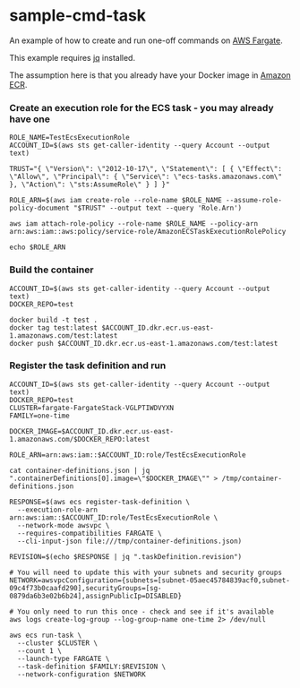 # sample-cmd-task

An example of how to create and run one-off commands on [AWS Fargate](https://aws.amazon.com/fargate/).

This example requires [jq](https://stedolan.github.io/jq/) installed.

The assumption here is that you already have your Docker image in [Amazon ECR](https://aws.amazon.com/ecr/).


### Create an execution role for the ECS task - you may already have one
```
ROLE_NAME=TestEcsExecutionRole
ACCOUNT_ID=$(aws sts get-caller-identity --query Account --output text)

TRUST="{ \"Version\": \"2012-10-17\", \"Statement\": [ { \"Effect\": \"Allow\", \"Principal\": { \"Service\": \"ecs-tasks.amazonaws.com\" }, \"Action\": \"sts:AssumeRole\" } ] }"

ROLE_ARN=$(aws iam create-role --role-name $ROLE_NAME --assume-role-policy-document "$TRUST" --output text --query 'Role.Arn')

aws iam attach-role-policy --role-name $ROLE_NAME --policy-arn arn:aws:iam::aws:policy/service-role/AmazonECSTaskExecutionRolePolicy

echo $ROLE_ARN
```

### Build the container
```
ACCOUNT_ID=$(aws sts get-caller-identity --query Account --output text)
DOCKER_REPO=test

docker build -t test .
docker tag test:latest $ACCOUNT_ID.dkr.ecr.us-east-1.amazonaws.com/test:latest
docker push $ACCOUNT_ID.dkr.ecr.us-east-1.amazonaws.com/test:latest
```

### Register the task definition and run
```
ACCOUNT_ID=$(aws sts get-caller-identity --query Account --output text)
DOCKER_REPO=test
CLUSTER=fargate-FargateStack-VGLPTIWDVYXN
FAMILY=one-time

DOCKER_IMAGE=$ACCOUNT_ID.dkr.ecr.us-east-1.amazonaws.com/$DOCKER_REPO:latest

ROLE_ARN=arn:aws:iam::$ACCOUNT_ID:role/TestEcsExecutionRole

cat container-definitions.json | jq ".containerDefinitions[0].image=\"$DOCKER_IMAGE\"" > /tmp/container-definitions.json

RESPONSE=$(aws ecs register-task-definition \
  --execution-role-arn arn:aws:iam::$ACCOUNT_ID:role/TestEcsExecutionRole \
  --network-mode awsvpc \
  --requires-compatibilities FARGATE \
  --cli-input-json file:///tmp/container-definitions.json)

REVISION=$(echo $RESPONSE | jq ".taskDefinition.revision")

# You will need to update this with your subnets and security groups
NETWORK=awsvpcConfiguration={subnets=[subnet-05aec45784839acf0,subnet-09c4f73b0caafd290],securityGroups=[sg-0879da6b3e02b6b24],assignPublicIp=DISABLED}

# You only need to run this once - check and see if it's available
aws logs create-log-group --log-group-name one-time 2> /dev/null

aws ecs run-task \
  --cluster $CLUSTER \
  --count 1 \
  --launch-type FARGATE \
  --task-definition $FAMILY:$REVISION \
  --network-configuration $NETWORK
```


